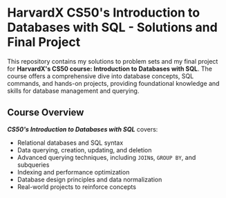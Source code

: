 # HarvardX CS50's Introduction to Databases with SQL - Solutions and Final Project

This repository contains my solutions to problem sets and my final project for **HarvardX's CS50 course: Introduction to Databases with SQL**. The course offers a comprehensive dive into database concepts, SQL commands, and hands-on projects, providing foundational knowledge and skills for database management and querying.

##  Course Overview
***CS50's Introduction to Databases with SQL*** covers:
- Relational databases and SQL syntax
- Data querying, creation, updating, and deletion
- Advanced querying techniques, including `JOIN`s, `GROUP BY`, and subqueries
- Indexing and performance optimization
- Database design principles and data normalization
- Real-world projects to reinforce concepts

